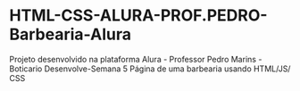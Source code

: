 # HTML-CSS-ALURA-PROF.PEDRO-Barbearia-Alura
Projeto desenvolvido na plataforma Alura - Professor Pedro Marins - Boticario Desenvolve-Semana 5 Página de uma barbearia usando HTML/JS/ CSS
